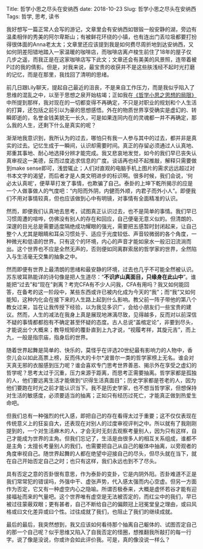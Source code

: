 Title: 哲学小思之尽头在安纳西
date: 2018-10-23
Slug: 哲学小思之尽头在安纳西
Tags: 哲学, 思考, 读书



我好想写一篇正常人会写的游记，文章里会有安纳西如银锻一般安静的湖，旁边有温柔相伴的秀美的阿尔卑斯山；有被鲜花环绕的小镇，也有连出门丢垃圾都要打扮得很体面的Anna老太太；文章里还应该提到我是如何费尽周折地到达安纳西，又如何阴差阳错地踏入一家温暖的咖啡店，而咖啡店离卢梭生前住了18年的屋子仅几步之遥，而我正是在这家咖啡店写下此文；文章还会有美美的风景照，连带着被P过的我的倩影。但是，对我来说，最宝贵的收获并不是这些肤浅经不起时光打磨的记忆，而是在那里，我找回了清明的思绪。



前几日跟Lily聊天，提起自己最近的沮丧，不是来自工作压力，而是我似乎陷入了思维的混乱之中，以至于思想之泉开始枯竭；正如我在[《哲学小思之思想的局限》](https://yx-peipei.github.io/thought/哲学小思之思想的局限性.html) 中所提到那样，我对现在的一切都变得不再确定，不只是对职业的规划和个人生活的打算，还包括之前引以为豪的思想感悟。外在的物质世界享受确实是虚幻的、转瞬即逝的，名誉金钱美貌无一长久，可是如果连同内在的灵魂都一并不再确定，那么我的人生，还剩下什么是真实的呢？



渐渐地我意识到，我所认为的过去，哪怕只有我一人参与其中的过去，都并非是真实的过去。记忆生成于一瞬间，认识却需要时间。真正的存留必须通过人认真地、郑重其事地、耐心地选择分辨才能完成。我又悲哀地发觉，如今的我们早已丧失认真审视这一美德，反而过度追求信息的广度。谈话再也经不起推敲，解释只需要做到make sense即可，浅尝辄止；人们对直观的电脑手机上图片的需求远远超过对书本文字的渴望，而后者才是人类文明进步的标识啊。很多时候，我们会说，‘何必太认真呢’，便草草打发了事情，也欺骗了自己。泰卦的上坤下乾所揭示的应是一个人做事做人的气度吧：“内阳而外阴，内健而外顺，内君子而外小人”。即便我们不用对事情较真，但也应该做到心中有明镜，对事情有全面精准的认识。



然而，即便我们认真地去思考，试图真正认识过去，也不是简单的事情。我们早已习惯周遭的喧哗，仿佛没有别人的存在和回应，自己便毫无意义似的。但清朗的、深邃的目光总是需要适度隔绝成功耀眼的强光，需要把五感暂时封闭起来，让自己整个人尤其是眼睛和耳朵习惯处于、适应于光度较低、声音较微弱的各个角度，一种微光和低语的世界。只有这个的环境，内心的声音才能如泉水一般汩汩流淌而出。这个世界也不应是全然无声的，否则便如同离群索居的哲学家的世界，全然陷入与生活毫无交集的抽象之中。



然而即便有世界上最清朗的思绪和最安静的环境，过去也几乎不可能全然被认识。苏东坡耳熟能详的诗句像是把人生道尽：“__不识庐山真面目，只缘身在此山中__”。谁能把“过去”和“现在”剥离？考完CFA有不少人问我，CFA有用吗？我又如何能回答，在备考的这一阶段中，某些东西或许已被内化成为今天的“我”；而“我”又如何能知，这种内化会在接下来的人生路上起到什么影响。教父前一阵子带他的第八个教女过来，旨在让我传授下经验，以为我见多识广，会给小朋友们一些宝贵的建议。然而，人生的减法在我身上真是展现地淋漓尽致，见得越多，反而对以前深信不疑的事情都都抱有不确定甚至怀疑的态度。古人总说“盖棺定论”，非要到尽头，才能说出个大概来；教导规矩的覆卦直到上九才说，“视履考祥，其旋元吉”，而上九，一般是指宗庙，指身后的世界。



随着世界起舞是简单的、快乐的，莫怪乎在评选20世纪最有影响力的人物中，香奈儿会以如此高票上榜，反而伟大的卡尔*波普尔一类的哲学家榜上无名。谁会对天真无邪的衣服感到压力呢？谁会喜欢专门思考世界善恶、揭示外在享受之虚幻的哲学呢？思考太过于沉重，压力来源于距离，而思考正需要抽离。哲学家都是孤独的人，他们要远离生活才能做到“识得生活真面目”；历史学家都是苍老的人，因为他们要跑在时光之前才能认识当下。我不是历史学家，也不想当哲学家，但想保持对生活的敏感度，必须要适当的抽离；正如只有经历过死亡，才能真正做到热爱生命吧。



但我们总有一种强烈的代入感，即把自己的存在看得太过于重要；这不仅仅表现在传统意义上的狂妄自大，还表现在对别人的过度审视评判之中。所以就有了我刚刚提到的，一个对生活麻木的人，才会无时无刻去观察考量别人，因为只有这样，自己才能成为世界的主角。但我们忘记了，生活是由很多人的相互关系组成，谁都不是主角；太擅长考量别人的我们，也需要把自己从自己的躯体中抽离，以旁观者的角度审视自己。随世界起舞的人都在绝望中迎接自己的尽头，但尽头就在当下，就在自己开始否定自己之时；也只有这样，我们永远也到不了尽头。



具有否定之意的否卦很有意思，作为泰卦的变卦，它是内阴外阳。否卦难道不正是我们常常犯的错误吗，外强中干、虚张声势，代入感太强而内心空虚。但另一方面作为否定，它又有一种虚空内心之隐喻。所谓否极泰来，大概是虚怀若谷才能有迎接福祉而来的气量吧。这个世界唯有虚空是无法被否定的，而红尘中的我们，早已被过往蒙蔽双眼；更有甚者，自己不断给自己的偏颇冠上冠冕堂皇之理由，或曰风格或曰文化差异或曰个性。过往成就了我们，也阻止了我们的继续成就。



最后的最后，我突然想到，我又应该如何看待那个抽离自己躯体的、试图否定自己的那一个自己呢？似乎思维又陷入了自我否定的怪圈，想推翻我所敲打的每一行字。说了像是没说，你或许会如此评价我。可是，真的像没说一样么？





